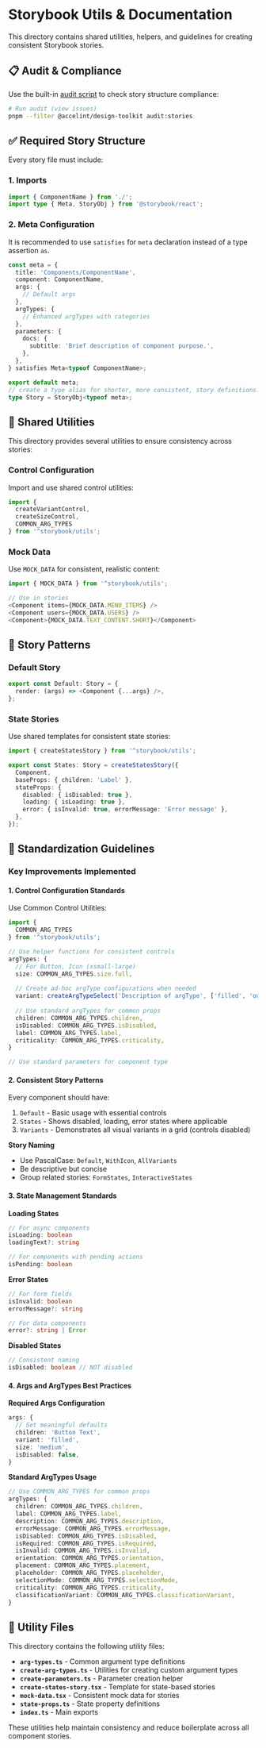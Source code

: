 # Storybook Utils & Documentation

This directory contains shared utilities, helpers, and guidelines for creating consistent Storybook stories.

## 📋 Audit & Compliance

Use the built-in [audit script](../scripts/audit/README.md) to check story structure compliance:

```bash
# Run audit (view issues)
pnpm --filter @accelint/design-toolkit audit:stories
```

## ✅ Required Story Structure

Every story file must include:

### 1. Imports

```typescript
import { ComponentName } from './';
import type { Meta, StoryObj } from '@storybook/react';
```

### 2. Meta Configuration

It is recommended to use `satisfies` for `meta` declaration instead of a type assertion `as`.

```typescript
const meta = {
  title: 'Components/ComponentName',
  component: ComponentName,
  args: {
    // Default args
  },
  argTypes: {
    // Enhanced argTypes with categories
  },
  parameters: {
    docs: {
      subtitle: 'Brief description of component purpose.',
    },
  },
} satisfies Meta<typeof ComponentName>;

export default meta;
// create a type alias for shorter, more consistent, story definitions.
type Story = StoryObj<typeof meta>;
```

## 🔧 Shared Utilities

This directory provides several utilities to ensure consistency across stories:

### Control Configuration

Import and use shared control utilities:

```typescript
import { 
  createVariantControl,
  createSizeControl,
  COMMON_ARG_TYPES 
} from '^storybook/utils';
```

### Mock Data

Use `MOCK_DATA` for consistent, realistic content:

```typescript
import { MOCK_DATA } from '^storybook/utils';

// Use in stories
<Component items={MOCK_DATA.MENU_ITEMS} />
<Component users={MOCK_DATA.USERS} />
<Component>{MOCK_DATA.TEXT_CONTENT.SHORT}</Component>
```

## 🎯 Story Patterns

### Default Story

```typescript
export const Default: Story = {
  render: (args) => <Component {...args} />,
};
```

### State Stories

Use shared templates for consistent state stories:

```typescript
import { createStatesStory } from '^storybook/utils';

export const States: Story = createStatesStory({
  Component,
  baseProps: { children: 'Label' },
  stateProps: {
    disabled: { isDisabled: true },
    loading: { isLoading: true },
    error: { isInvalid: true, errorMessage: 'Error message' },
  },
});
```

## 🎯 Standardization Guidelines

### Key Improvements Implemented

#### 1. Control Configuration Standards

Use Common Control Utilities:

```typescript
import { 
  COMMON_ARG_TYPES
} from '^storybook/utils';

// Use helper functions for consistent controls
argTypes: {
  // For Button, Icon (xsmall-large)
  size: COMMON_ARG_TYPES.size.full,
  
  // Create ad-hoc argType configurations when needed
  variant: createArgTypeSelect('Description of argType', ['filled', 'outline', 'flat']),
  
  // Use standard argTypes for common props
  children: COMMON_ARG_TYPES.children,
  isDisabled: COMMON_ARG_TYPES.isDisabled,
  label: COMMON_ARG_TYPES.label,
  criticality: COMMON_ARG_TYPES.criticality,
}

// Use standard parameters for component type
```

#### 2. Consistent Story Patterns

Every component should have:

1. `Default` - Basic usage with essential controls
2. `States` - Shows disabled, loading, error states where applicable
3. `Variants` - Demonstrates all visual variants in a grid (controls disabled)

**Story Naming**
- Use PascalCase: `Default`, `WithIcon`, `AllVariants`
- Be descriptive but concise
- Group related stories: `FormStates`, `InteractiveStates`

#### 3. State Management Standards

**Loading States**
```typescript
// For async components
isLoading: boolean
loadingText?: string

// For components with pending actions
isPending: boolean
```

**Error States**
```typescript
// For form fields
isInvalid: boolean
errorMessage?: string

// For data components  
error?: string | Error
```

**Disabled States**
```typescript
// Consistent naming
isDisabled: boolean // NOT disabled
```

#### 4. Args and ArgTypes Best Practices

**Required Args Configuration**
```typescript
args: {
  // Set meaningful defaults
  children: 'Button Text',
  variant: 'filled',
  size: 'medium',
  isDisabled: false,
}
```

**Standard ArgTypes Usage**
```typescript
// Use COMMON_ARG_TYPES for common props
argTypes: {
  children: COMMON_ARG_TYPES.children,
  label: COMMON_ARG_TYPES.label,
  description: COMMON_ARG_TYPES.description,
  errorMessage: COMMON_ARG_TYPES.errorMessage,
  isDisabled: COMMON_ARG_TYPES.isDisabled,
  isRequired: COMMON_ARG_TYPES.isRequired,
  isInvalid: COMMON_ARG_TYPES.isInvalid,
  orientation: COMMON_ARG_TYPES.orientation,
  placement: COMMON_ARG_TYPES.placement,
  placeholder: COMMON_ARG_TYPES.placeholder,
  selectionMode: COMMON_ARG_TYPES.selectionMode,
  criticality: COMMON_ARG_TYPES.criticality,
  classificationVariant: COMMON_ARG_TYPES.classificationVariant,
}
```

## 📁 Utility Files

This directory contains the following utility files:

- **`arg-types.ts`** - Common argument type definitions
- **`create-arg-types.ts`** - Utilities for creating custom argument types
- **`create-parameters.ts`** - Parameter creation helper
- **`create-states-story.tsx`** - Template for state-based stories
- **`mock-data.tsx`** - Consistent mock data for stories
- **`state-props.ts`** - State property definitions
- **`index.ts`** - Main exports

These utilities help maintain consistency and reduce boilerplate across all component stories.
